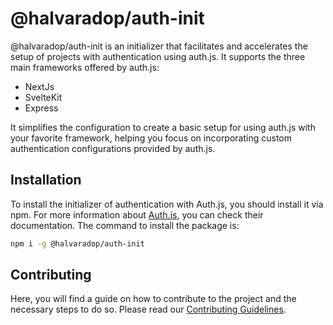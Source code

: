# @halvaradop/auth-init
@halvaradop/auth-init is an initializer that facilitates and accelerates the setup of projects with authentication using auth.js. It supports the three main frameworks offered by auth.js:
- NextJs
- SvelteKit
- Express

It simplifies the configuration to create a basic setup for using auth.js with your favorite framework, helping you focus on incorporating custom authentication configurations provided by auth.js.

## Installation
To install the initializer of authentication with Auth.js, you should install it via npm. For more information about [Auth.js](https://authjs.dev/), you can check their documentation. The command to install the package is:
```bash
npm i -g @halvaradop/auth-init
```

## Contributing

Here, you will find a guide on how to contribute to the project and the necessary steps to do so. Please read our [Contributing Guidelines](.github/CONTRIBUTING.md).